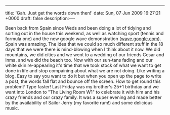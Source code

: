 ---
title: 'Gah. Just get the words down then!'
date: Sun, 07 Jun 2009 16:27:21 +0000
draft: false
description:---

Been back from Spain since Weds and been doing a lot of tidying and sorting out in the house this weekend, as well as watching sport (tennis and formula one) and the new google wave demonstration ([wave.google.com](http://wave.google.com "google wave")). Spain was amazing. The idea that we could so much different stuff in the 18 days that we were there is mind-blowing when I think about it now. We did mountains, we did cities and we went to a wedding of our friends Cesar and Inma. and we did the beach too. Now with our sun-tans fading and our white skin re-appearing it's time that we took stock of what we want to get done in life and stop compaining about what we are not doing. Like writing a blog. Easy to say you want to do it but when you open up the page to write a post, the words fall flat and bounce off the screen. How to get round this problem? Type faster! Last Friday was my brother's 25+1 birthday and we want into London to "The Living Room W1" to celebrate it with him and his crazy friends and our crazy family. It was a super evening and made better by the availability of Sailor Jerry (my favorite rum!) and some delicious music.